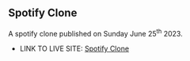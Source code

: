 ## Spotify Clone
A spotify clone published on Sunday June 25<sup>th</sup> 2023.

- LINK TO LIVE SITE: [Spotify Clone](https://mikeedozie.github.io/spotify-clone)